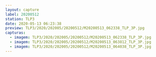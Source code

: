 ```yaml
---
layout: capture
label: 20200512
station: TLP3
date: 2020-05-13 06:23:38
preview: TLP3/2020/202005/20200512/M20200513_062338_TLP_3P.jpg
capturas:
  - imagem: TLP3/2020/202005/20200512/M20200513_062338_TLP_3P.jpg
  - imagem: TLP3/2020/202005/20200512/M20200513_063812_TLP_3P.jpg
  - imagem: TLP3/2020/202005/20200512/M20200513_064038_TLP_3P.jpg
---
```

